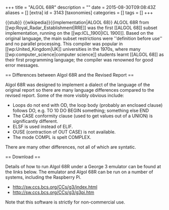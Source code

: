 +++
title = "ALGOL 68R"
description = ""
date = 2015-08-30T09:08:43Z
aliases = []
[extra]
id = 3143
[taxonomies]
categories = []
tags = []
+++

{{stub}}
{{wikipedia}}{{implementation|ALGOL 68}}
ALGOL 68R from [[wp:Royal_Radar_Establishment|RRE]] was the first [[ALGOL 68]] subset implementation, running on the [[wp:ICL_1900|ICL 1900]].
Based on the original language, the main subset restrictions were ''definition before use'' and no parallel processing.
This compiler was popular in [[wp:United_Kingdom|UK]] universities in the 1970s, where many [[wp:computer_science|computer science]] students learnt [[ALGOL 68]] as their first programming language; the compiler was renowned for good error messages.

== Differences between Algol 68R and the Revised Report ==

Algol 68R was designed to implement a dialect of the language of the original report so there are many language differences compared to the revised report.
Some of the more visibly obvious include:

* Loops do not end with OD, the loop body (probably an encloaed clause) follows DO, e.g. TO 10 DO BEGIN something; something else END
* The CASE conformity clause (used to get values out of a UNION) is significantly different.
* ELSF is used instead of ELIF.
* OUSE (contraction of OUT CASE) is not available.
* The mode COMPL is spelt COMPLEX.

There are many other differences, not all of which are syntatic.

== Download ==

Details of how to run Algol 68R under a George 3 emulator can be found at the links below. The emulator and Algol 68R can be run on a number of systems, including the Raspberry Pi.

* http://sw.ccs.bcs.org/CCs/g3/index.html 
* http://sw.ccs.bcs.org/CCs/g3/g3pi.htm

Note that this software is strictly for non-commercial use.
